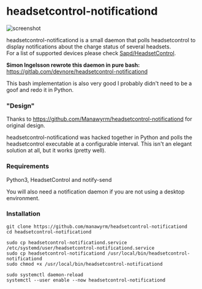 # headsetcontrol-notificationd

![screenshot](https://screenshot.tbspace.de/jpcefkgwhvy.png)

headsetcontrol-notificationd is a small daemon that polls headsetcontrol to display notifications about the charge status of several headsets.  
For a list of supported devices please check [Sapd/HeadsetControl](https://github.com/Sapd/HeadsetControl).  

**Simon Ingelsson rewrote this daemon in pure bash:**  
https://gitlab.com/devnore/headsetcontrol-notificationd

This bash implementation is also very good I probably didn't need to be a goof and redo it in Python. 

### "Design"
Thanks to https://github.com/Manawyrm/headsetcontrol-notificationd for original design.

headsetcontrol-notificationd was hacked together in Python and polls the headsetcontrol executable at a configurable interval. 
This isn't an elegant solution at all, but it works (pretty well).  

### Requirements
Python3, HeadsetControl and notify-send  

You will also need a notification daemon if you are not using a desktop environment.

### Installation
```
git clone https://github.com/manawyrm/headsetcontrol-notificationd
cd headsetcontrol-notificationd

sudo cp headsetcontrol-notificationd.service /etc/systemd/user/headsetcontrol-notificationd.service
sudo cp headsetcontrol-notificationd /usr/local/bin/headsetcontrol-notificationd
sudo chmod +x /usr/local/bin/headsetcontrol-notificationd

sudo systemctl daemon-reload
systemctl --user enable --now headsetcontrol-notificationd
```
